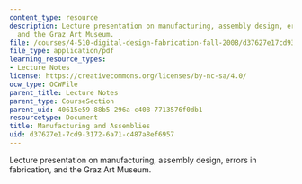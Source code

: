 ```yaml
---
content_type: resource
description: Lecture presentation on manufacturing, assembly design, errors in fabrication,
  and the Graz Art Museum.
file: /courses/4-510-digital-design-fabrication-fall-2008/d37627e17cd931726a71c487a8ef6957_lec4_1.pdf
file_type: application/pdf
learning_resource_types:
- Lecture Notes
license: https://creativecommons.org/licenses/by-nc-sa/4.0/
ocw_type: OCWFile
parent_title: Lecture Notes
parent_type: CourseSection
parent_uid: 40615e59-88b5-296a-c408-7713576f0db1
resourcetype: Document
title: Manufacturing and Assemblies
uid: d37627e1-7cd9-3172-6a71-c487a8ef6957
---
```

Lecture presentation on manufacturing, assembly design, errors in fabrication, and the Graz Art Museum.
